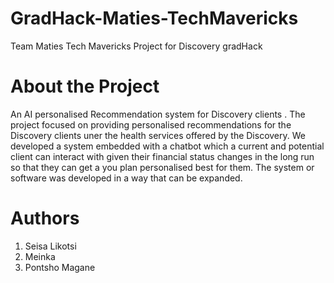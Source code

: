 # GradHack-Maties-TechMavericks
Team Maties Tech Mavericks Project for Discovery gradHack
# About the Project
An AI personalised Recommendation system for Discovery clients . The project focused on providing personalised recommendations for the Discovery clients uner the health services offered by the Discovery. We developed a system embedded with a chatbot which a current and potential client can interact with given their financial status changes in the long run so that they can get a you plan personalised best for them. The system or software was developed in a way that can be expanded.

# Authors
1. Seisa Likotsi
2. Meinka
3. Pontsho Magane
